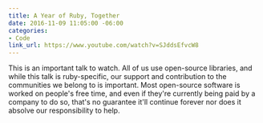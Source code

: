 ```yaml
---
title: A Year of Ruby, Together
date: 2016-11-09 11:05:00 -06:00
categories:
- Code
link_url: https://www.youtube.com/watch?v=SJddsEfvcW8
---
```


This is an important talk to watch. All of us use open-source libraries, and while this talk is ruby-specific, our support and contribution to the communities we belong to is important. Most open-source software is worked on people's free time, and even if they're currently being paid by a company to do so, that's no guarantee it'll continue forever nor does it absolve our responsibility to help.
